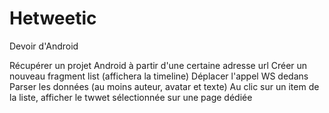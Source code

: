 # Hetweetic

Devoir d'Android

Récupérer un projet Android à partir d'une certaine adresse url
Créer un nouveau fragment list (affichera la timeline)
Déplacer l'appel WS dedans
Parser les données (au moins auteur, avatar et texte)
Au clic sur un item de la liste, afficher le twwet sélectionnée sur une page dédiée

